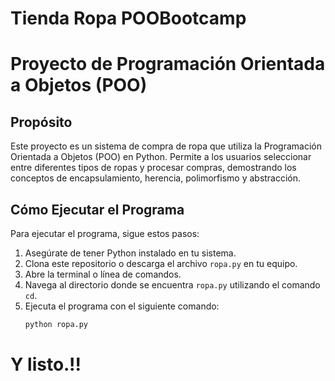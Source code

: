 # Tienda Ropa POOBootcamp
# Proyecto de Programación Orientada a Objetos (POO)
## Propósito 
Este proyecto es un sistema de compra de ropa que utiliza la Programación Orientada a Objetos (POO) en Python. Permite a los usuarios seleccionar entre diferentes tipos de ropas y procesar compras, demostrando los conceptos de encapsulamiento, herencia, polimorfismo y abstracción.

## Cómo Ejecutar el Programa
Para ejecutar el programa, sigue estos pasos:

1. Asegúrate de tener Python instalado en tu sistema. 
2. Clona este repositorio o descarga el archivo `ropa.py` en tu equipo.
3. Abre la terminal o línea de comandos.
4. Navega al directorio donde se encuentra `ropa.py` utilizando el comando `cd`.
5. Ejecuta el programa con el siguiente comando:
   ```bash
   python ropa.py
# Y listo.!!
